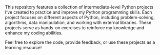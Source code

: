 This repository features a collection of intermediate-level Python projects I’ve created to practice and improve my Python programming skills. Each project focuses on different aspects of Python, including problem-solving, algorithms, data manipulation, and working with external libraries. These projects serve as hands-on exercises to reinforce my knowledge and enhance my coding abilities.

Feel free to explore the code, provide feedback, or use these projects as a learning resource!

